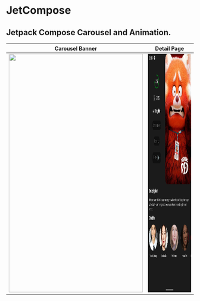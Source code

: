 # JetCompose

## Jetpack Compose Carousel and Animation.

|Carousel Banner|Detail Page|
|-------|------|
|<img src="/home.png" width="360" height="640">|<img src="/detail.png" width="360" height="640">





